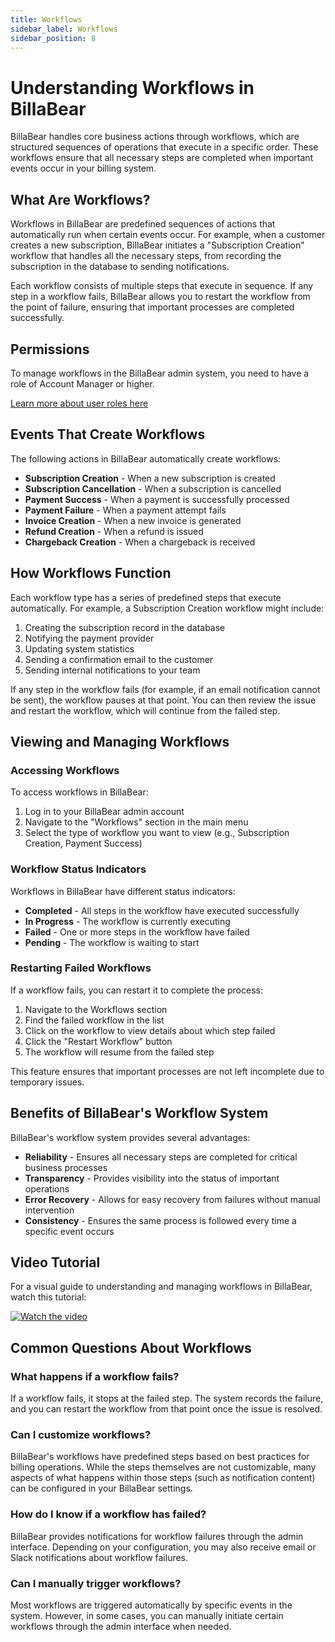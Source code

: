 ```yaml
---
title: Workflows
sidebar_label: Workflows
sidebar_position: 8
---
```


# Understanding Workflows in BillaBear

BillaBear handles core business actions through workflows, which are structured sequences of operations that execute in a specific order. These workflows ensure that all necessary steps are completed when important events occur in your billing system.

## What Are Workflows?

Workflows in BillaBear are predefined sequences of actions that automatically run when certain events occur. For example, when a customer creates a new subscription, BillaBear initiates a "Subscription Creation" workflow that handles all the necessary steps, from recording the subscription in the database to sending notifications.

Each workflow consists of multiple steps that execute in sequence. If any step in a workflow fails, BillaBear allows you to restart the workflow from the point of failure, ensuring that important processes are completed successfully.

## Permissions

To manage workflows in the BillaBear admin system, you need to have a role of Account Manager or higher.

[Learn more about user roles here](../user_roles/)

## Events That Create Workflows

The following actions in BillaBear automatically create workflows:

* **Subscription Creation** - When a new subscription is created
* **Subscription Cancellation** - When a subscription is cancelled
* **Payment Success** - When a payment is successfully processed
* **Payment Failure** - When a payment attempt fails
* **Invoice Creation** - When a new invoice is generated
* **Refund Creation** - When a refund is issued
* **Chargeback Creation** - When a chargeback is received

## How Workflows Function

Each workflow type has a series of predefined steps that execute automatically. For example, a Subscription Creation workflow might include:

1. Creating the subscription record in the database
2. Notifying the payment provider
3. Updating system statistics
4. Sending a confirmation email to the customer
5. Sending internal notifications to your team

If any step in the workflow fails (for example, if an email notification cannot be sent), the workflow pauses at that point. You can then review the issue and restart the workflow, which will continue from the failed step.

## Viewing and Managing Workflows

### Accessing Workflows

To access workflows in BillaBear:

1. Log in to your BillaBear admin account
2. Navigate to the "Workflows" section in the main menu
3. Select the type of workflow you want to view (e.g., Subscription Creation, Payment Success)

### Workflow Status Indicators

Workflows in BillaBear have different status indicators:

* **Completed** - All steps in the workflow have executed successfully
* **In Progress** - The workflow is currently executing
* **Failed** - One or more steps in the workflow have failed
* **Pending** - The workflow is waiting to start

### Restarting Failed Workflows

If a workflow fails, you can restart it to complete the process:

1. Navigate to the Workflows section
2. Find the failed workflow in the list
3. Click on the workflow to view details about which step failed
4. Click the "Restart Workflow" button
5. The workflow will resume from the failed step

This feature ensures that important processes are not left incomplete due to temporary issues.

## Benefits of BillaBear's Workflow System

BillaBear's workflow system provides several advantages:

* **Reliability** - Ensures all necessary steps are completed for critical business processes
* **Transparency** - Provides visibility into the status of important operations
* **Error Recovery** - Allows for easy recovery from failures without manual intervention
* **Consistency** - Ensures the same process is followed every time a specific event occurs

## Video Tutorial

For a visual guide to understanding and managing workflows in BillaBear, watch this tutorial:

[![Watch the video](https://img.youtube.com/vi/q_00MSyuAz0/mqdefault.jpg)](https://youtu.be/q_00MSyuAz0)

## Common Questions About Workflows

### What happens if a workflow fails?

If a workflow fails, it stops at the failed step. The system records the failure, and you can restart the workflow from that point once the issue is resolved.

### Can I customize workflows?

BillaBear's workflows have predefined steps based on best practices for billing operations. While the steps themselves are not customizable, many aspects of what happens within those steps (such as notification content) can be configured in your BillaBear settings.

### How do I know if a workflow has failed?

BillaBear provides notifications for workflow failures through the admin interface. Depending on your configuration, you may also receive email or Slack notifications about workflow failures.

### Can I manually trigger workflows?

Most workflows are triggered automatically by specific events in the system. However, in some cases, you can manually initiate certain workflows through the admin interface when needed.
